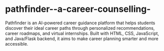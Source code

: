 # pathfinder--a-career-counselling-
Pathfinder is an AI-powered career guidance platform that helps students discover their ideal career paths through personalized recommendations, career roadmaps, and virtual internships. Built with HTML, CSS, JavaScript, and Java/Flask backend, it aims to make career planning smarter and more accessible.
